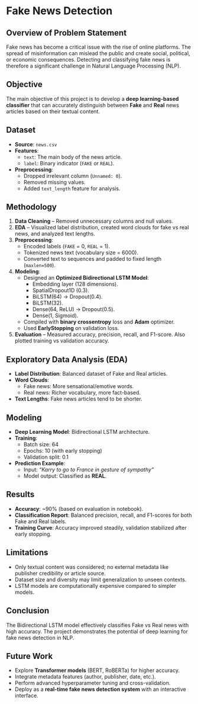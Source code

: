 # Fake News Detection

## Overview of Problem Statement
Fake news has become a critical issue with the rise of online platforms. The spread of misinformation can mislead the public and create social, political, or economic consequences. Detecting and classifying fake news is therefore a significant challenge in Natural Language Processing (NLP).

## Objective
The main objective of this project is to develop a **deep learning-based classifier** that can accurately distinguish between **Fake** and **Real** news articles based on their textual content.

## Dataset
- **Source**: `news.csv`  
- **Features**:
  - `text`: The main body of the news article.
  - `label`: Binary indicator (`FAKE` or `REAL`).
- **Preprocessing**:
  - Dropped irrelevant column (`Unnamed: 0`).
  - Removed missing values.
  - Added `text_length` feature for analysis.

## Methodology
1. **Data Cleaning** – Removed unnecessary columns and null values.  
2. **EDA** – Visualized label distribution, created word clouds for fake vs real news, and analyzed text lengths.  
3. **Preprocessing**:
   - Encoded labels (`FAKE` = 0, `REAL` = 1).
   - Tokenized news text (vocabulary size = 6000).
   - Converted text to sequences and padded to fixed length (`maxlen=500`).  
4. **Modeling**:
   - Designed an **Optimized Bidirectional LSTM Model**:
     - Embedding layer (128 dimensions).
     - SpatialDropout1D (0.3).
     - BiLSTM(64) → Dropout(0.4).
     - BiLSTM(32).
     - Dense(64, ReLU) → Dropout(0.5).
     - Dense(1, Sigmoid).  
   - Compiled with **binary crossentropy** loss and **Adam** optimizer.  
   - Used **EarlyStopping** on validation loss.  
5. **Evaluation** – Measured accuracy, precision, recall, and F1-score. Also plotted training vs validation accuracy.

## Exploratory Data Analysis (EDA)
- **Label Distribution**: Balanced dataset of Fake and Real articles.  
- **Word Clouds**:
  - Fake news: More sensational/emotive words.
  - Real news: Richer vocabulary, more fact-based.  
- **Text Lengths**: Fake news articles tend to be shorter.

## Modeling
- **Deep Learning Model**: Bidirectional LSTM architecture.  
- **Training**:
  - Batch size: 64  
  - Epochs: 10 (with early stopping)  
  - Validation split: 0.1  
- **Prediction Example**:  
  - Input: *“Karry to go to France in gesture of sympathy”*  
  - Model output: Classified as **REAL**.

## Results
- **Accuracy**: ~90% (based on evaluation in notebook).  
- **Classification Report**: Balanced precision, recall, and F1-scores for both Fake and Real labels.  
- **Training Curve**: Accuracy improved steadily, validation stabilized after early stopping.  

## Limitations
- Only textual content was considered; no external metadata like publisher credibility or article source.  
- Dataset size and diversity may limit generalization to unseen contexts.  
- LSTM models are computationally expensive compared to simpler models.  

## Conclusion
The Bidirectional LSTM model effectively classifies Fake vs Real news with high accuracy. The project demonstrates the potential of deep learning for fake news detection in NLP.

## Future Work
- Explore **Transformer models** (BERT, RoBERTa) for higher accuracy.  
- Integrate metadata features (author, publisher, date, etc.).  
- Perform advanced hyperparameter tuning and cross-validation.  
- Deploy as a **real-time fake news detection system** with an interactive interface.  

